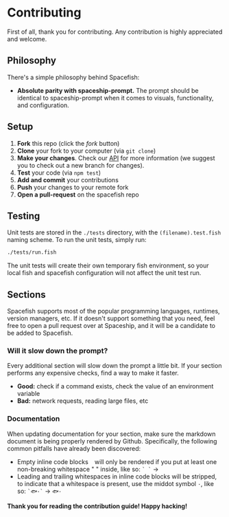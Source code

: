 # Contributing

First of all, thank you for contributing. Any contribution is highly appreciated and welcome.

## Philosophy

There's a simple philosophy behind Spacefish:

* **Absolute parity with spaceship-prompt.** The prompt should be identical to spaceship-prompt when it comes to visuals, functionality, and configuration.

## Setup

1. **Fork** this repo (click the _fork_ button)
2. **Clone** your fork to your computer (via `git clone`)
3. **Make your changes**. Check our [API](./docs/API.md) for more information (we suggest you to check out a new branch for changes).
4. **Test** your code (via `npm test`)
5. **Add and commit** your contributions
6. **Push** your changes to your remote fork
7. **Open a pull-request** on the spacefish repo

## Testing

Unit tests are stored in the `./tests` directory, with the `(filename).test.fish` naming scheme.
To run the unit tests, simply run:

```sh
./tests/run.fish
```

The unit tests will create their own temporary fish environment, so your local fish and spacefish configuration will not affect the unit test run.

## Sections

Spacefish supports most of the popular programming languages, runtimes, version managers, etc. If it doesn't support something that you need, feel free to open a pull request over at Spaceship, and it will be a candidate to be added to Spacefish.

### Will it slow down the prompt?

Every additional section will slow down the prompt a little bit. If your section performs any expensive checks, find a way to make it faster.

* **Good:** check if a command exists, check the value of an environment variable
* **Bad:** network requests, reading large files, etc

### Documentation

When updating documentation for your section, make sure the markdown document is being properly rendered by Github. Specifically, the following common pitfalls have already been discovered:

* Empty inline code blocks ` ` will only be rendered if you put at least one non-breaking whitespace "&nbsp;" inside, like so: `` ` ` `` → ` `
* Leading and trailing whitespaces in inline code blocks will be stripped, to indicate that a whitespace is present, use the middot symbol `·`, like so: `` `🐟·` `` → `🐟·`

**Thank you for reading the contribution guide! Happy hacking!**
